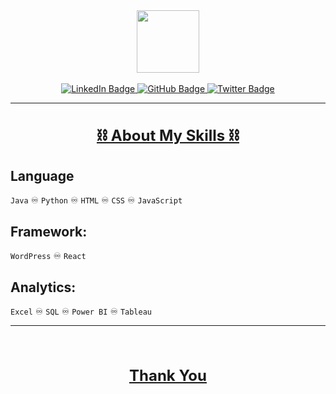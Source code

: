 <div id="header" align="center">
  <img src="https://media.giphy.com/media/M9gbBd9nbDrOTu1Mqx/giphy.gif" width="100"/>
</div><br>
<div id="badges" align="center">
  <a href="https://www.linkedin.com/in/iayansarkar/">
    <img src="https://img.shields.io/badge/LinkedIn-orange?style=for-the-badge&logo=linkedin&logoColor=white" alt="LinkedIn Badge"/>
  </a>
  <a href="https://github.com/iayansarkar">
    <img src="https://img.shields.io/badge/GitHub-green?style=for-the-badge&logo=github&logoColor=white" alt="GitHub Badge"/>
  </a>
  <a href="https://twitter.com/iayansarkar">
    <img src="https://img.shields.io/badge/Twitter-yellow?style=for-the-badge&logo=twitter&logoColor=white" alt="Twitter Badge"/>
  </a>
</div>

---

<div align="center">

<h1 style="font-size: 24px; text-decoration: underline;"> ⛓ About My Skills ⛓ </h1>

</div>

## Language

<code>Java</code> ♾ <code>Python</code> ♾ <code>HTML</code> ♾ <code>CSS</code> ♾ <code>JavaScript</code><br>

## Framework:
<code>WordPress</code> ♾ <code>React</code><br>

## Analytics:
<code>Excel</code> ♾ <code>SQL</code> ♾ <code>Power BI</code> ♾ <code>Tableau</code><br>

---
<div align="center"><br>
<h2 style="font-size: 24px; text-decoration: underline;"> Thank You </h2>
</div>

